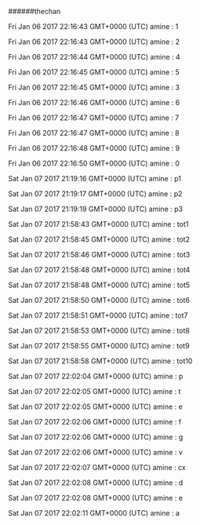 ######thechan

Fri Jan 06 2017 22:16:43 GMT+0000 (UTC) amine : 1

Fri Jan 06 2017 22:16:43 GMT+0000 (UTC) amine : 2

Fri Jan 06 2017 22:16:44 GMT+0000 (UTC) amine : 4

Fri Jan 06 2017 22:16:45 GMT+0000 (UTC) amine : 5

Fri Jan 06 2017 22:16:45 GMT+0000 (UTC) amine : 3

Fri Jan 06 2017 22:16:46 GMT+0000 (UTC) amine : 6

Fri Jan 06 2017 22:16:47 GMT+0000 (UTC) amine : 7

Fri Jan 06 2017 22:16:47 GMT+0000 (UTC) amine : 8

Fri Jan 06 2017 22:16:48 GMT+0000 (UTC) amine : 9

Fri Jan 06 2017 22:16:50 GMT+0000 (UTC) amine : 0

Sat Jan 07 2017 21:19:16 GMT+0000 (UTC) amine : p1

Sat Jan 07 2017 21:19:17 GMT+0000 (UTC) amine : p2

Sat Jan 07 2017 21:19:19 GMT+0000 (UTC) amine : p3

Sat Jan 07 2017 21:58:43 GMT+0000 (UTC) amine : tot1

Sat Jan 07 2017 21:58:45 GMT+0000 (UTC) amine : tot2

Sat Jan 07 2017 21:58:46 GMT+0000 (UTC) amine : tot3

Sat Jan 07 2017 21:58:48 GMT+0000 (UTC) amine : tot4

Sat Jan 07 2017 21:58:48 GMT+0000 (UTC) amine : tot5

Sat Jan 07 2017 21:58:50 GMT+0000 (UTC) amine : tot6

Sat Jan 07 2017 21:58:51 GMT+0000 (UTC) amine : tot7

Sat Jan 07 2017 21:58:53 GMT+0000 (UTC) amine : tot8

Sat Jan 07 2017 21:58:55 GMT+0000 (UTC) amine : tot9

Sat Jan 07 2017 21:58:58 GMT+0000 (UTC) amine : tot10

Sat Jan 07 2017 22:02:04 GMT+0000 (UTC) amine : p

Sat Jan 07 2017 22:02:05 GMT+0000 (UTC) amine : t

Sat Jan 07 2017 22:02:05 GMT+0000 (UTC) amine : e

Sat Jan 07 2017 22:02:06 GMT+0000 (UTC) amine : f

Sat Jan 07 2017 22:02:06 GMT+0000 (UTC) amine : g

Sat Jan 07 2017 22:02:06 GMT+0000 (UTC) amine : v

Sat Jan 07 2017 22:02:07 GMT+0000 (UTC) amine : cx

Sat Jan 07 2017 22:02:08 GMT+0000 (UTC) amine : d

Sat Jan 07 2017 22:02:08 GMT+0000 (UTC) amine : e

Sat Jan 07 2017 22:02:11 GMT+0000 (UTC) amine : a

